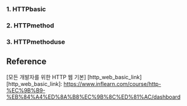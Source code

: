 ### 1. HTTPbasic
### 2. HTTPmethod
### 3. HTTPmethoduse


## Reference
[모든 개발자를 위한 HTTP 웹 기본] [http_web_basic_link]
[http_web_basic_link]: https://www.inflearn.com/course/http-%EC%9B%B9-%EB%84%A4%ED%8A%B8%EC%9B%8C%ED%81%AC/dashboard
